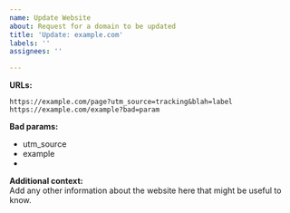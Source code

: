 ```yaml
---
name: Update Website
about: Request for a domain to be updated
title: 'Update: example.com'
labels: ''
assignees: ''

---
```


**URLs:**

```
https://example.com/page?utm_source=tracking&blah=label
https://example.com/example?bad=param
```

**Bad params:**

- utm_source
- example
- 

**Additional context:**  
Add any other information about the website here that might be useful to know.  

